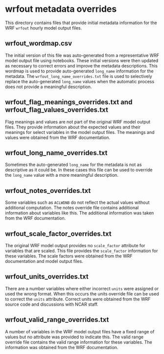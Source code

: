 # wrfout metadata overrides

This directory contains files that provide initial metadata information for the WRF `wrfout` hourly model output files.

## wrfout_wordmap.csv
The initial version of this file was auto-generated from a representative WRF model output file using notebooks. 
These initial versions were then updated as necessary to correct errors and improve the metadata descriptions. 
This wordmap is used to provide auto-generated `long_name` information for the metadata. 
The `wrfout_long_name_overrides.txt` file is used to selectively replace the auto-generated `long_name` values when
the automatic process does not provide a meaningful description.

## wrfout_flag_meanings_overrides.txt and wrfout_flag_values_overrides.txt
Flag meanings and values are not part of the original WRF model output files. They provide information about
the expected values and their meanings for select variables in the model output files. The meanings and values
were obtained from the WRF documentation.

## wrfout_long_name_overrides.txt
Sometimes the auto-generated `long_name` for the metadata is not as descriptive as it could be. In these cases this file 
can be used to override the `long_name` value with a more meaningful description.

## wrfout_notes_overrides.txt
Some variables such as `ACLWDNB` do not reflect the actual values without additional computation. The notes override file 
contains additional information about variables like this. The additional information was taken from the 
WRF documentation.

## wrfout_scale_factor_overrides.txt
The original WRF model output provides no `scale_factor` attribute for variables that are scaled. This file provides the 
`scale_factor` information for these variables. The scale factors were obtained from the WRF documentation and model 
output files.

## wrfout_units_overrides.txt
There are a number variables where either incorrect `units` were assigned or used the wrong format. When this
occurs the units override file can be used to correct the `units` attribute. Correct units were obtained from the 
WRF source code and discussions with NCAR staff.

## wrfout_valid_range_overrides.txt
A number of variables in the WRF model output files have a fixed range of values but no attribute was provided
to indicate this. The valid range override file contains the valid range information for these variables. The
information was obtained from the WRF documentation.
